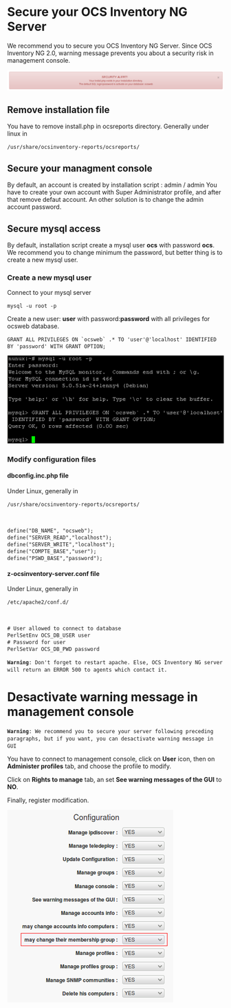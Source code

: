 # Secure your OCS Inventory NG Server

We recommend you to secure you OCS Inventory NG Server.
Since OCS Inventory NG 2.0, warning message prevents you about a security risk in management console.

![Error message](../img/EN_secure_ocs_1.png)

## Remove installation file

You have to remove install.php in ocsreports directory. Generally under linux in

    /usr/share/ocsinventory-reports/ocsreports/

## Secure your managment console

By default, an account is created by installation script : admin / admin You have to create your own
account with Super Administrator profile, and after that remove defaut account. An other solution is
to change the admin account password.

## Secure mysql access

By default, installation script create a mysql user **ocs** with password **ocs**. We recommend you to change
minimum the password, but better thing is to create a new mysql user.

### **Create a new mysql user**

Connect to your mysql server

    mysql -u root -p

Create a new user: **user** with password:**password** with all privileges for ocsweb database.

    GRANT ALL PRIVILEGES ON `ocsweb` .* TO 'user'@'localhost' IDENTIFIED BY 'password' WITH GRANT OPTION;

![Error message](../img/EN_secure_ocs_2.png)

### **Modify configuration files**

#### **dbconfig.inc.php file**

Under Linux, generally in

    /usr/share/ocsinventory-reports/ocsreports/
<br/>

    define("DB_NAME", "ocsweb");
    define("SERVER_READ","localhost");
    define("SERVER_WRITE","localhost");
    define("COMPTE_BASE","user");
    define("PSWD_BASE","password");

#### **z-ocsinventory-server.conf file**

Under Linux, generally in

    /etc/apache2/conf.d/
<br/>

    # User allowed to connect to database
    PerlSetEnv OCS_DB_USER user
    # Password for user
    PerlSetVar OCS_DB_PWD password

**`Warning`**`: Don't forget to restart apache. Else, OCS Inventory NG server will return an ERROR 500 to agents
which contact it.`

# Desactivate warning message in management console

**`Warning`**`: We recommend you to secure your server following preceding paragraphs, but if you want,
you can desactivate warning message in GUI`

You have to connect to management console, click on **User** icon, then on **Administer profiles** tab,
and choose the profile to modify.

Click on **Rights to manage** tab, an set **See warning messages of the GUI** to **NO**.

Finally, register modification.

![GUI message](../img/EN_secure_ocs_3.png)
